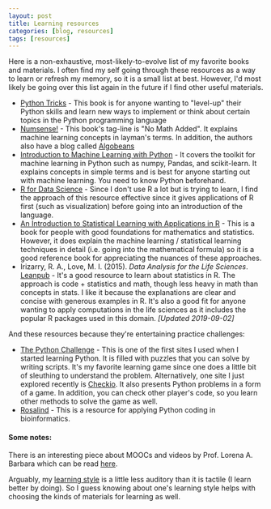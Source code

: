 ```yaml
---
layout: post
title: Learning resources
categories: [blog, resources]
tags: [resources]
---
```


Here is a non-exhaustive, most-likely-to-evolve list of my favorite books and materials. I often find my self going through these resources as a way to learn or refresh my memory, so it is a small list at best. However, I'd most likely be going over this list again in the future if I find other useful materials.

- [Python Tricks](https://realpython.com/products/python-tricks-book/) - This book is for anyone wanting to "level-up" their Python skills and learn new ways to implement or think about certain topics in the Python programming language
- [Numsense!](https://leanpub.com/numsense) - This book's tag-line is "No Math Added". It explains machine learning concepts in layman's terms. In addition, the authors also have a blog called [Algobeans](https://http://algobeans.com/)
- [Introduction to Machine Learning with Python](https://www.oreilly.com/library/view/introduction-to-machine/9781449369880/) - It covers the toolkit for machine learning in Python such as numpy, Pandas, and scikit-learn. It explains concepts in simple terms and is best for anyone starting out with machine learning. You need to know Python beforehand.
- [R for Data Science](https://r4ds.had.co.nz/) - Since I don't use R a lot but is trying to learn, I find the approach of this resource effective since it gives applications of R first (such as visualization) before going into an introduction of the language.
- [An Introduction to Statistical Learning with Applications in R](https://www-bcf.usc.edu/~gareth/ISL/) - This is a book for people with good foundations for mathematics and statistics. However, it does explain the machine learning / statistical learning techniques in detail (i.e. going into the mathematical formula) so it is a good reference book for appreciating the nuances of these approaches.
- Irizarry, R. A., Love, M. I. (2015). *Data Analysis for the Life Sciences*. [Leanpub](http://leanpub.com/dataanalysisforthelifesciences) - It's a good resource to learn about statistics in R. The approach is code + statistics and math, though less heavy in math than concepts in stats. I like it because the explanations are clear and concise with generous examples in R. It's also a good fit for anyone wanting to apply computations in the life sciences as it includes the popular R packages used in this domain. *[Updated 2019-09-02]*

And these resources because they're entertaining practice challenges:
- [The Python Challenge](http://www.pythonchallenge.com/) - This is one of the first sites I used when I started learning Python. It is filled with puzzles that you can solve by writing scripts. It's my favorite learning game since one does a little bit of sleuthing to understand the problem. Alternatively, one site I just explored recently is [Checkio](https://py.checkio.org/). It also presents Python problems in a form of a game. In addition, you can check other player's code, so you learn other methods to solve the game as well.
- [Rosalind](http://rosalind.info/) - This is a resource for applying Python coding in bioinformatics. 


#### Some notes:
There is an interesting piece about MOOCs and videos by Prof. Lorena A. Barbara which can be read [here](https://www.classcentral.com/report/why-my-mooc-is-not-built-on-video/). 

Arguably, my [learning style](http://www.educationplanner.org/students/self-assessments/learning-styles-styles.shtml) is a little less auditory than it is tactile (I learn better by doing). So I guess knowing about one's learning style helps with choosing the kinds of materials for learning as well.